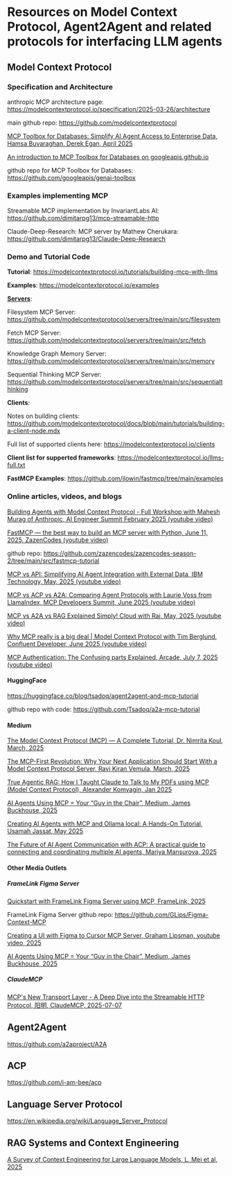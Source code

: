 # Resources on Model Context Protocol, Agent2Agent and related protocols for interfacing LLM agents

## Model Context Protocol

### Specification and Architecture

anthropic MCP architecture page: https://modelcontextprotocol.io/specification/2025-03-26/architecture

main github repo: https://github.com/modelcontextprotocol

[MCP Toolbox for Databases: Simplify AI Agent Access to Enterprise Data, Hamsa Buvaraghan, Derek Egan, April 2025](https://cloud.google.com/blog/products/ai-machine-learning/mcp-toolbox-for-databases-now-supports-model-context-protocol)

[An introduction to MCP Toolbox for Databases on googleapis.github.io](https://googleapis.github.io/genai-toolbox/getting-started/introduction/)

github repo for MCP Toolbox for Databases: https://github.com/googleapis/genai-toolbox

### Examples implementing MCP

Streamable MCP implementation by InvariantLabs AI: https://github.com/dimitarpg13/mcp-streamable-http

Claude-Deep-Research: MCP server by Mathew Cherukara:  https://github.com/dimitarpg13/Claude-Deep-Research

### Demo and Tutorial Code

**Tutorial**: https://modelcontextprotocol.io/tutorials/building-mcp-with-llms

**Examples**: https://modelcontextprotocol.io/examples

   **[Servers](https://modelcontextprotocol.io/examples)**:
   
   Filesystem MCP Server: https://github.com/modelcontextprotocol/servers/tree/main/src/filesystem

   Fetch MCP Server: https://github.com/modelcontextprotocol/servers/tree/main/src/fetch

   Knowledge Graph Memory Server: https://github.com/modelcontextprotocol/servers/tree/main/src/memory

   Sequential Thinking MCP Server: https://github.com/modelcontextprotocol/servers/tree/main/src/sequentialthinking

   **Clients**:

   Notes on building clients: https://github.com/modelcontextprotocol/docs/blob/main/tutorials/building-a-client-node.mdx

   Full list of supported clients here: https://modelcontextprotocol.io/clients

   **Client list for supperted frameworks**: https://modelcontextprotocol.io/llms-full.txt

**FastMCP Examples**: https://github.com/jlowin/fastmcp/tree/main/examples
   



### Online articles, videos, and blogs

[Building Agents with Model Context Protocol - Full Workshop with Mahesh Murag of Anthropic, AI Engineer Summit February 2025 (youtube video)](https://youtu.be/kQmXtrmQ5Zg?si=TYAn4vJMX8_mwQ5H)

[FastMCP — the best way to build an MCP server with Python, June 11, 2025, ZazenCodes (youtube video)](https://www.youtube.com/watch?v=rnljvmHorQw)

github repo: https://github.com/zazencodes/zazencodes-season-2/tree/main/src/fastmcp-tutorial

[MCP vs API: Simplifying AI Agent Integration with External Data, IBM Technology, May, 2025 (youtube video)](https://www.youtube.com/watch?v=7j1t3UZA1TY)

[MCP vs ACP vs A2A: Comparing Agent Protocols with Laurie Voss from LlamaIndex, MCP Developers Summit, June 2025 (youtube video)](https://www.youtube.com/watch?v=kqB_xML1SfA)

[MCP vs A2A vs RAG Explained Simply! Cloud with Raj, May, 2025 (youtube video)](https://youtu.be/u546On9iEBk?si=11bpXOnXXgFb9OLi)

[Why MCP really is a big deal | Model Context Protocol with Tim Berglund, Confluent Developer, June 2025 (youtube video)](https://youtu.be/FLpS7OfD5-s?si=0QypUC5Rx-OLJ1Ok)

[MCP Authentication: The Confusing parts Explained, Arcade, July 7, 2025 (youtube video)](https://youtu.be/oVHuxXSxr8U?si=OVvg5mxmrmqRtibv)


#### HuggingFace

https://huggingface.co/blog/tsadoq/agent2agent-and-mcp-tutorial

github repo with code: https://github.com/Tsadoq/a2a-mcp-tutorial


#### Medium

[The Model Context Protocol (MCP) — A Complete Tutorial, Dr. Nimrita Koul, March, 2025](https://medium.com/@nimritakoul01/the-model-context-protocol-mcp-a-complete-tutorial-a3abe8a7f4ef)

[The MCP-First Revolution: Why Your Next Application Should Start With a Model Context Protocol Server, Ravi Kiran Vemula, March, 2025](https://medium.com/@vrknetha/the-mcp-first-revolution-why-your-next-application-should-start-with-a-model-context-protocol-9b3d1e973e42)

[True Agentic RAG: How I Taught Claude to Talk to My PDFs using MCP (Model Context Protocol), 
Alexander Komyagin, Jan 2025](https://medium.com/@adkomyagin/true-agentic-rag-how-i-taught-claude-to-talk-to-my-pdfs-using-model-context-protocol-mcp-9b8671b00de1)

[AI Agents Using MCP = Your “Guy in the Chair”, Medium, James Buckhouse, 2025](https://buckhouse.medium.com/ai-agents-using-mcp-your-guy-in-the-chair-f32ac850c60e)

[Creating AI Agents with MCP and Ollama local: A Hands-On Tutorial, Usamah Jassat, May 2025](https://medium.com/@UsamahJ/creating-ai-agents-with-mcp-and-ollama-local-a-hands-on-tutorial-8a8d8f698315)

[The Future of AI Agent Communication with ACP: A practical guide to connecting and coordinating multiple AI agents, Mariya Mansurova, 2025](https://towardsdatascience.com/the-future-of-ai-agent-communication-with-acp/?fbclid=IwY2xjawLpkXlleHRuA2FlbQIxMQABHoCnI9gisZXNm4FPteE0ZpHNKnIxwmAKF6pVFjB4YckLAocwssgXWSj6GiDr_aem_atj4xC3L0uOndgWS763SFg)

#### Other Media Outlets

##### FrameLink Figma Server

[Quickstart with FrameLink Figma Server using MCP, FrameLink, 2025](https://www.framelink.ai/docs/quickstart?utm_source=github&utm_medium=referral&utm_campaign=readme)

FrameLink Figma Server github repo: https://github.com/GLips/Figma-Context-MCP

[Creating a UI with Figma to Cursor MCP Server, Graham Lipsman, youtube video, 2025](https://www.youtube.com/watch?v=6G9yb-LrEqg)

[AI Agents Using MCP = Your “Guy in the Chair”, Medium, James Buckhouse, 2025](https://buckhouse.medium.com/ai-agents-using-mcp-your-guy-in-the-chair-f32ac850c60e)

##### ClaudeMCP

[MCP's New Transport Layer - A Deep Dive into the Streamable HTTP Protocol, 阳明, ClaudeMCP, 2025-07-07](https://www.claudemcp.com/blog/mcp-streamable-http)

## Agent2Agent

https://github.com/a2aproject/A2A

## ACP

https://github.com/i-am-bee/acp

## Language Server Protocol

https://en.wikipedia.org/wiki/Language_Server_Protocol

## RAG Systems and Context Engineering

[A Survey of Context Engineering for Large Language Models, L. Mei et al, 2025](https://github.com/dimitarpg13/mcp_intro/blob/main/articles/A_Survey_of_Context_Engineering_for_Large_Language_Models_Mei_2025.pdf)
